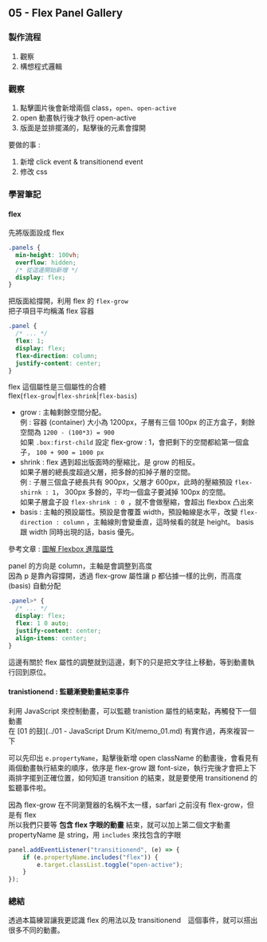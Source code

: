 ## 05 - Flex Panel Gallery
### 製作流程
1. 觀察
2. 構想程式邏輯

### 觀察
1. 點擊圖片後會新增兩個 class，`open`、`open-active`
2. open 動畫執行後才執行 open-active
3. 版面是並排擺滿的，點擊後的元素會撐開

要做的事 :  
1. 新增 click event & transitionend event
2. 修改 css

### 學習筆記  
#### flex
先將版面設成 flex
```css
.panels {
  min-height: 100vh;
  overflow: hidden;
  /* 從這邊開始新增 */
  display: flex;
}
```
把版面給撐開，利用 flex 的 `flex-grow`    
把子項目平均稱滿 flex 容器    
```css
.panel {  
  /* ... */
  flex: 1;
  display: flex;
  flex-direction: column;
  justify-content: center;
}
```
flex 這個屬性是三個屬性的合體  
flex(`flex-grow`|`flex-shrink`|`flex-basis`)  
- grow : 主軸剩餘空間分配。  
  例 : 容器 (container) 大小為 1200px，子層有三個 100px 的正方盒子，剩餘空間為 `1200 - (100*3) = 900`  
  如果 `.box:first-child` 設定 flex-grow : 1，會把剩下的空間都給第一個盒子， `100 + 900 = 1000 px`
- shrink : flex 遇到超出版面時的壓縮比，是 grow 的相反。  
  如果子層的總長度超過父層，把多餘的扣掉子層的空間。  
  例 : 子層三個盒子總長共有 900px，父層才 600px，此時的壓縮預設 `flex-shirnk : 1`， 300px 多餘的，平均一個盒子要減掉 100px 的空間。  
  如果子層盒子設 `flex-shrink : 0 `，就不會做壓縮，會超出 flexbox 凸出來  
- basis : 主軸的預設屬性。預設是會覆蓋 width，預設軸線是水平，改變 `flex-direction : column` ，主軸線則會變垂直，這時候看的就是 height。 basis 跟 width 同時出現的話，basis 優先。   

參考文章 : [圖解 Flexbox 進階屬性](https://cythilya.github.io/2017/04/06/flexbox-advance/)  

panel 的方向是 column，主軸是會調整到高度  
因為 p 是靠內容撐開，透過 flex-grow 屬性讓 p 都佔據一樣的比例，而高度 (basis) 自動分配   
```css
.panel>* {
  /* ... */
  display: flex;
  flex: 1 0 auto;
  justify-content: center;
  align-items: center;
}
```
這邊有關於 flex 屬性的調整就到這邊，剩下的只是把文字往上移動，等到動畫執行回到原位。  

#### tranistionend : 監聽漸變動畫結束事件
利用 JavaScript 來控制動畫，可以監聽 tranistion 屬性的結束點，再觸發下一個動畫     
在 [01 的鼓](../01 - JavaScript Drum Kit/memo_01.md) 有實作過，再來複習一下  

可以先印出 `e.propertyName`，點擊後新增 open className 的動畫後，會看見有兩個動畫執行結束的順序，依序是 flex-grow 跟 font-size，執行完後才會把上下兩排字擺到正確位置，如何知道 transition 的結束，就是要使用 transitionend 的監聽事件啦。  

因為 flex-grow 在不同瀏覽器的名稱不太一樣，sarfari 之前沒有 flex-grow，但是有 flex  
所以我們只要等 **包含 flex 字眼的動畫** 結束，就可以加上第二個文字動畫   
propertyName 是 string，用 `includes` 來找包含的字眼  
```javascript
panel.addEventListener("transitionend", (e) => {
    if (e.propertyName.includes("flex")) {
        e.target.classList.toggle("open-active");
    }
});
```

### 總結   
透過本篇練習讓我更認識 flex 的用法以及 transitionend　這個事件，就可以搭出很多不同的動畫。  

